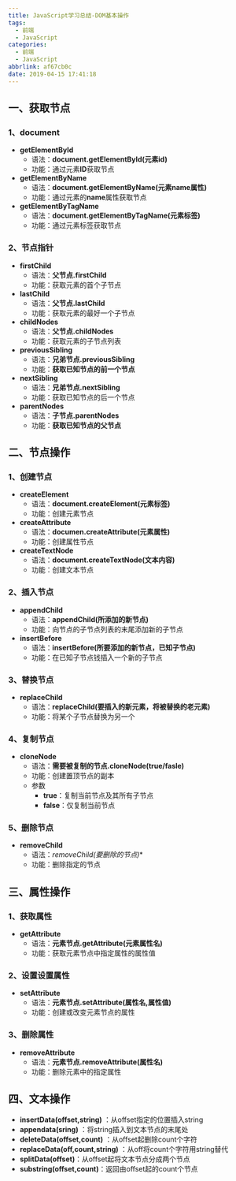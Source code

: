 ```yaml
---
title: JavaScript学习总结-DOM基本操作
tags:
  - 前端
  - JavaScript
categories:
  - 前端
  - JavaScript
abbrlink: af67cb0c
date: 2019-04-15 17:41:18
---
```


## 一、获取节点

### 1、document

- **getElementById**
  - 语法：**document.getElementById(元素id)**
  - 功能：通过元素**ID**获取节点
- **getElementByName**
  - 语法：**document.getElementByName(元素name属性)**
  - 功能：通过元素的**name**属性获取节点
- **getElementByTagName**
  - 语法：**document.getElementByTagName(元素标签)**
  - 功能：通过元素标签获取节点

<!--more-->

### 2、节点指针

- **firstChild**
  - 语法：**父节点.firstChild**
  - 功能：获取元素的首个子节点
- **lastChild**
  - 语法：**父节点.lastChild**
  - 功能：获取元素的最好一个子节点
- **childNodes**
  - 语法：**父节点.childNodes**
  - 功能：获取元素的子节点列表
- **previousSibling**
  - 语法：**兄弟节点.previousSibling**
  - 功能：**获取已知节点的前一个节点**
- **nextSibling**
  - 语法：**兄弟节点.nextSibling**
  - 功能：获取已知节点的后一个节点
- **parentNodes**
  - 语法：**子节点.parentNodes**
  - 功能：**获取已知节点的父节点**

## 二、节点操作

### 1、创建节点

- **createElement**
  - 语法：**document.createElement(元素标签)**
  - 功能：创建元素节点
- **createAttribute**
  - 语法：**documen.createAttribute(元素属性)**
  - 功能：创建属性节点
- **createTextNode**
  - 语法：**document.createTextNode(文本内容)**
  - 功能：创建文本节点

### 2、插入节点

- **appendChild**
  - 语法：**appendChild(所添加的新节点)**
  - 功能：向节点的子节点列表的末尾添加新的子节点
- **insertBefore**
  - 语法：**insertBefore(所要添加的新节点，已知子节点)**
  - 功能：在已知子节点钱插入一个新的子节点

### 3、替换节点

- **replaceChild**
  - 语法：**replaceChild(要插入的新元素，将被替换的老元素)**
  - 功能：将某个子节点替换为另一个

### 4、复制节点

- **cloneNode**
  - 语法：**需要被复制的节点.cloneNode(true/fasle)**
  - 功能：创建置顶节点的副本
  - 参数
    - **true**：复制当前节点及其所有子节点
    - **false**：仅复制当前节点

### 5、删除节点

- **removeChild**
  - 语法：**removeChild*(要删除的节点)**
  - 功能：删除指定的节点

## 三、属性操作

### 1、获取属性

- **getAttribute**
  - 语法：**元素节点.getAttribute(元素属性名)**
  - 功能：获取元素节点中指定属性的属性值

### 2、设置设置属性

- **setAttribute**
  - 语法：**元素节点.setAttribute(属性名,属性值)**
  - 功能：创建或改变元素节点的属性

### 3、删除属性

- **removeAttribute**
  - 语法：**元素节点.removeAttribute(属性名)**
  - 功能：删除元素中的指定属性

## 四、文本操作

- **insertData(offset,string)** ：从offset指定的位置插入string
- **appendata(sring)** ：将string插入到文本节点的末尾处
- **deleteData(offset,count)** ：从offset起删除count个字符
- **replaceData(off,count,string)** ：从off将count个字符用string替代
- **splitData(offset)**：从offset起将文本节点分成两个节点
- **substring(offset,count)**：返回由offset起的count个节点

